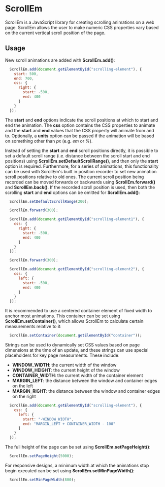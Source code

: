 ScrollEm
========

ScrollEm is a JavaScript library for creating scrolling animations on a web page. ScrollEm allows the user to make numeric CSS properties vary based on the current vertical scroll position of the page.

Usage
------

New scroll animations are added with **ScrollEm.add()**:

```JavaScript
  ScrollEm.add(document.getElementById("scrolling-element"), {
    start: 500,
    end: 700,
    css: {
      right: {
        start: -500,
        end: 400
      }
    }
  });
```

The **start** and **end** options indicate the scroll positions at which to start and end the animation. The **css** option contains the CSS properties to animate and the **start** and **end** values that the CSS property will animate from and to. Optionally, a **units** option can be passed if the animation will be based on something other than *px* (e.g. *em* or *%*).

Instead of setting the **start** and **end** scroll positions directly, it is possible to set a default scroll range (i.e. distance between the scroll start and end positions) using **ScrollEm.setDefaultScrollRange()**, and then only the **start** option is required. Furthermore, for a series of animations, this functionality can be used with ScrollEm's built in position recorder to set new animation scroll positions relative to old ones. The current scroll position being recorded can be moved forwards or backwards using **ScrollEm.forward()** and **ScrollEm.back()**. If the recorded scroll position is used, then both the scrolling **start** and **end** options can be omitted for **ScrollEm.add()**:

```JavaScript
  ScrollEm.setDefaultScrollRange(200);

  ScrollEm.forward(300);

  ScrollEm.add(document.getElementById("scrolling-element1"), {
    css: {
      right: {
        start: -500,
        end: 400
      }
    }
  });

  ScrollEm.forward(300);

  ScrollEm.add(document.getElementById("scrolling-element2"), {
    css: {
      left: {
        start: -500,
        end: 400
      }
    }
  });
```

It is recommended to use a centered container element of fixed width to anchor most animations. This container can be set using **ScrollEm.setContainer()**, which allows ScrollEm to calculate certain measurements relative to it:

```JavaScript
  ScrollEm.setContainer(document.getElementById("container"));
```

Strings can be used to dynamically set CSS values based on page dimensions at the time of an update, and these strings can use special placeholders for key page measurments. These include:

* **WINDOW_WIDTH**: the current width of the window
* **WINDOW_HEIGHT**: the current height of the window
* **CONTAINER_WIDTH**: the current width of the container element
* **MARGIN_LEFT**: the distance between the window and container edges on the left
* **MARGIN_RIGHT**: the distance between the window and container edges on the right

```JavaScript
  ScrollEm.add(document.getElementById("scrolling-element"), {
    css: {
      left: {
        start: "-WINDOW_WIDTH",
        end: "MARGIN_LEFT + CONTAINER_WIDTH - 100"
      }
    }
  });
```

The full height of the page can be set using **ScrollEm.setPageHeight()**:

```JavaScript
  ScrollEm.setPageHeight(5000);
```

For responsive designs, a minimum width at which the animations stop begin executed can be set using **ScrollEm.setMinPageWidth()**:

```JavaScript
  ScrollEm.setMinPageWidth(800);
```
